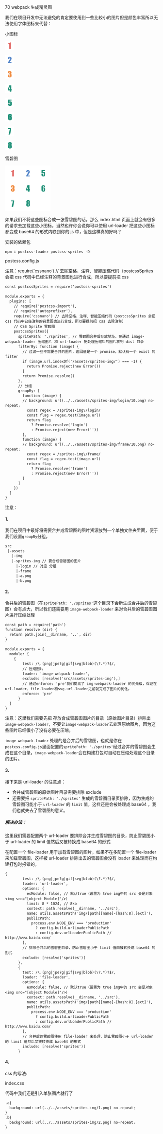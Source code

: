 70 webpack 生成精灵图

我们在项目开发中无法避免的肯定要使用到一些比较小的图片但是颜色丰富所以无法使用字体图标来代替：

小图标

![image](./1.png)

![image](./2.png)

![image](./3.png)

![image](./4.png)

![image](./5.png)

![image](./6.png)

![image](./7.png)

![image](./8.png)

雪碧图

![image](./css_sprites.png)

如果我们不将这些图标合成一张雪碧图的话，那么 index.html 页面上就会有很多的请求去加载这些小图标，当然也许你会说你可以使用 url-loader 把这些小图标都变成 base64 的形式内联到你的 js 中，但是这样真的好吗？

安装的依赖包

```
npm i postcss-loader postcss-sprites -D
```

postcss.config.js

注意：require('cssnano') // 去除空格、注释、智能压缩代码（postcssSprites 会把 css 代码中已经注释的背景图也进行合成，所以要提前把 css

```
const postcssSprites = require('postcss-sprites')

module.exports = {
  plugins: [
    // require('postcss-import'),
    // require('autoprefixer'),
    require('cssnano') // 去除空格、注释、智能压缩代码（postcssSprites 会把 css 代码中已经注释的背景图也进行合成，所以要提前把 css 去除注释）
    // CSS Sprite 雪碧图
    postcssSprites({
      spritePath: './sprites', // 雪碧图合并后存放地址，在通过 image-webpack-loader 压缩图片 和 url-loader 把处理压缩后的图片放到 dist 目录
      filterBy: function (image) {
        // 过滤一些不需要合并的图片，返回值是一个 promise，默认有一个 exist 的 filter
        if (image.url.indexOf('/assets/sprites-img/') === -1) {
          return Promise.reject(new Error())
        }
        return Promise.resolve()
      },
      // 分组
      groupBy: [
        function (image) {
        // background: url(../../assets/sprites-img/login/10.png) no-repeat;
          const regex = /sprites-img\/login/
          const flag = regex.test(image.url)
          return flag
            ? Promise.resolve('login')
            : Promise.reject(new Error(''))
        },
        function (image) {
        // background: url(../../assets/sprites-img/frame/10.png) no-repeat;
          const regex = /sprites-img\/frame/
          const flag = regex.test(image.url)
          return flag
            ? Promise.resolve('frame')
            : Promise.reject(new Error(''))
        }
      ]
    })
  ]
}

```

注意：

#### 1.

我们在项目中最好将需要合并成雪碧图的图片资源放到一个单独文件夹里面，便于我们设置`groupBy`分组。

```
src
 |-assets
   |-img
   |-sprites-img // 要合成雪碧图的图片
     |-login // 对应 分组
     |-frame
     |-a.png
     |-b.png
```

#### 2.

合并后的雪碧图（在`spritePath: './sprites'`这个目录下会新生成合并后的雪碧图）会有点大，所以我们还需要用 `image-webpack-loader` 来对合并后的雪碧图图片进行压缩处理


```
const path = require('path')
function resolve (dir) {
  return path.join(__dirname, '..', dir)
}

module.exports = {
  module: {
    {
        test: /\.(png|jpe?g|gif|svg|blob)(\?.*)?$/,
        // 压缩图片
        loader: 'image-webpack-loader',
        exclude: [resolve('src/assets/sprites-img'),]
        // 通过enforce: 'pre'我们提高了 img-webpack-loader 的优先级，保证在url-loader、file-loader和svg-url-loader之前就完成了图片的优化。
        enforce: 'pre'
      }
  }
}
```

注意：这里我们需要先把 存放合成雪碧图图片的目录（原始图片目录）排除出`image-webpack-loader`，不要让`image-webpack-loader`去处理原始图片，因为这些图片已经很小了没有必要在压缩。

`image-webpack-loader` 处理的是合并后的雪碧图，也就是你在`postcss.config.js`里面配置的`spritePath: './sprites'`经过合并的雪碧图会生成在这个目录，`image-webpack-loader`会在构建打包时自动在压缩处理这个目录的图片。


#### 3.

接下来是 url-loader 的注意点：

- 合并成雪碧图的原始图片目录需要排除 exclude
- 还需要把 `spritePath: './sprites'` 生成的雪碧图目录页排除，因为生成的雪碧图可能小于 `url-loader` 的 `limit` 值，这样还是会被处理成 base64 ，我们也就失去了雪碧图的意义。

##### 解决办法：

这里我们需要配置两个 url-loader 要排除合并生成雪碧图的目录，防止雪碧图小于 url-loader 的 limit 值然后又被转换成 base64 的形式

在配置一个 file-loader 用于加载雪碧图的图片，如果不在多配置一个 file-loader 来加载雪碧图，这样被 url-loader 排除出去的雪碧图会没有 loader 来处理而在构建打包时报错的。

```
{
        test: /\.(png|jpe?g|gif|svg|blob)(\?.*)?$/,
        loader: 'url-loader',
        options: {
          esModule: false, // 默认true（设置为 true img中的 src 会是对象 <img src="[object Module]"/>）
          limit: 8 * 1024, // 8kb
          context: path.resolve(__dirname, '../src'),
          name: utils.assetsPath('img/[path][name]-[hash:8].[ext]'),
          publicPath:
            process.env.NODE_ENV === 'production'
              ? config.build.urlLoaderPublicPath
              : config.dev.urlLoaderPublicPath // http://www.baidu.com/
        },
        // 排除合并后的雪碧图目录，防止雪碧图小于 limit 值而被转换成 base64 的形式
        exclude: [resolve('sprites')]
      },
      {
        test: /\.(png|jpe?g|gif|svg|blob)(\?.*)?$/,
        loader: 'file-loader',
        options: {
          esModule: false, // 默认true（设置为 true img中的 src 会是对象 <img src="[object Module]"/>）
          context: path.resolve(__dirname, '../src'),
          name: utils.assetsPath('img/[path][name]-[hash:8].[ext]'),
          publicPath:
            process.env.NODE_ENV === 'production'
              ? config.build.urlLoaderPublicPath
              : config.dev.urlLoaderPublicPath // http://www.baidu.com/
        },
        // 合并后的雪碧图使用 file-loader 来处理，防止雪碧图小于 url-loader 的 limit 值然后又被转换成 base64 的形式
        include: [resolve('sprites')]
      }
```

#### 4.

css 的写法:

index.css

代码中我们还是引入单张图片就行了

```
.a{
  background: url(../../assets/sprites-img/1.png) no-repeat;
}
.b{
  background: url(../../assets/sprites-img/2.png) no-repeat;
}
```


